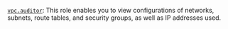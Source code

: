[`vpc.auditor`](../../../../iam/concepts/access-control/roles.md#vpc-auditor): This role enables you to view configurations of networks, subnets, route tables, and security groups, as well as IP addresses used.